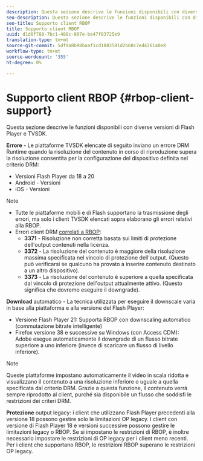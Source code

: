 ```yaml
---
description: Questa sezione descrive le funzioni disponibili con diverse versioni di Flash Player e TVSDK.
seo-description: Questa sezione descrive le funzioni disponibili con diverse versioni di Flash Player e TVSDK.
seo-title: Supporto client RBOP
title: Supporto client RBOP
uuid: d1d0f788-7bc1-488c-807e-be47f83725e9
translation-type: tm+mt
source-git-commit: 5df9a8b98baaf1cd1803581d2b60c7ed4261a0e8
workflow-type: tm+mt
source-wordcount: '355'
ht-degree: 0%

---
```



# Supporto client RBOP {#rbop-client-support}

Questa sezione descrive le funzioni disponibili con diverse versioni di Flash Player e TVSDK.

**Errore**  - Le piattaforme TVSDK elencate di seguito inviano un errore DRM Runtime quando la risoluzione del contenuto in corso di riproduzione supera la risoluzione consentita per la configurazione del dispositivo definita nel criterio DRM:

* Versioni Flash Player da 18 a 20
* Android - Versioni
* iOS - Versioni

>[!NOTE]
>
>* Tutte le piattaforme mobili e di Flash supportano la trasmissione degli errori, ma solo i client TVSDK elencati sopra elaborano gli errori relativi alla RBOP.
>* Errori client DRM [correlati a RBOP](https://help.adobe.com/en_US/primetime/drm/index.html#reference-DRM_Client_Error_Messages):
   >    * **3371** - Risoluzione non corretta basata sui limiti di protezione dell&#39;output contenuti nella licenza.
   >    * **3372**  - La risoluzione del contenuto è maggiore della risoluzione massima specificata nel vincolo di protezione dell&#39;output. (Questo può verificarsi se qualcuno ha provato a inserire contenuto destinato a un altro dispositivo).
   >    * **3373**  - La risoluzione del contenuto è superiore a quella specificata dal vincolo di protezione dell&#39;output attualmente attivo. (Questo significa che dovremo eseguire il downgrade).

>



**Download**  automatico - La tecnica utilizzata per eseguire il downscale varia in base alla piattaforma e alla versione del Flash Player:

* Versione Flash Player 21: Supporta RBOP con downscaling automatico (commutazione bitrate intelligente)
* Firefox versione 38 e successive su Windows (con Access CDM):  Adobe esegue automaticamente il downgrade di un flusso bitrate superiore a uno inferiore (invece di scaricare un flusso di livello inferiore).

>[!NOTE]
>
>Queste piattaforme impostano automaticamente il video in scala ridotta e visualizzano il contenuto a una risoluzione inferiore o uguale a quella specificata dal criterio DRM. Grazie a questa funzione, il contenuto verrà sempre riprodotto al client, purché sia disponibile un flusso che soddisfi le restrizioni dei criteri DRM.

**Protezione**  output legacy: i client che utilizzano Flash Player precedenti alla versione 18 possono gestire solo le limitazioni OP legacy. I client con versione di Flash Player 18 e versioni successive possono gestire le limitazioni legacy o RBOP. Se si impostano le restrizioni di RBOP, è inoltre necessario impostare le restrizioni di OP legacy per i client meno recenti. Per i client che supportano RBOP, le restrizioni RBOP superano le restrizioni OP legacy.

